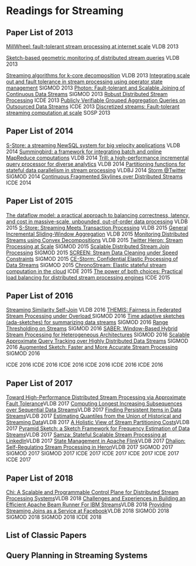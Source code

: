 # Readings for Streaming
## Paper List of 2013
[MillWheel: fault-tolerant stream processing at internet scale](2013/millwheel-vldb2013.pdf) VLDB 2013

[Sketch-based geometric monitoring of distributed stream queries](2013/p937-garofalakis.pdf) VLDB 2013

[Streaming algorithms for k-core decomposition](2013/p433-sariyuce.pdf) VLDB 2013
[Integrating scale out and fault tolerance in stream processing using operator state management](2013/p725-fernandez.pdf) SIGMOD 2013
[Photon: Fault-tolerant and Scalable Joining of Continuous Data Streams](2013/p577-ananthanarayanan.pdf) SIGMOD 2013
[Robust Distributed Stream Processing](2013/06544877.pdf) ICDE 2013
[Publicly Verifiable Grouped Aggregation Queries on Outsourced Data Streams](2013/06544852.pdf) ICDE 2013
[Discretized streams: Fault-tolerant streaming computation at scale](2013/p423-zaharia.pdf) SOSP 2013
## Paper List of 2014
[S-Store: a streaming NewSQL system for big velocity applications](2014/p1633-cetintemel.pdf) VLDB 2014
[Summingbird: a framework for integrating batch and online MapReduce computations](2014/p1441-boykin.pdf) VLDB 2014
[Trill: a high-performance incremental query processor for diverse analytics](2014/p401-chandramouli.pdf) VLDB 2014
[Partitioning functions for stateful data parallelism in stream processing](2014/778_2013_Article_335.pdf) VLDBJ 2014
[Storm @Twitter](2014/ss-storm.pdf) SIGMOD 2014
[Continuous Fragmented Skylines over Distributed Streams](2014/10.1.1.640.2693.pdf) ICDE 2014

## Paper List of 2015
[The dataflow model: a practical approach to balancing correctness, latency, and cost in massive-scale, unbounded, out-of-order data processing](2015/google-dataflow.pdf) VLDB 2015
[S-Store: Streaming Meets Transaction Processing](2015/p2134-meehan) VLDB 2015
[General Incremental Sliding-Window Aggregation](2015/p702-tangwongsan.pdf) VLDB 2015
[Monitoring Distributed Streams using Convex Decompositions](2015/p545-lazerson.pdf) VLDB 2015
[Twitter Heron: Stream Processing at Scale](2015/p239-kulkarni.pdf) SIGMOD 2015
[Scalable Distributed Stream Join Processing](2015/p811-lin.pdf) SIGMOD 2015
[SCREEN: Stream Data Cleaning under Speed Constraints](2015/p827-song.pdf) SIGMOD 2015
[CE-Storm: Confidential Elastic Processing of Data Streams](2015/p859-katsipoulakis.pdf) SIGMOD 2015
[ChronoStream: Elastic stateful stream computation in the cloud](2015/07113328.pdf) ICDE 2015
[The power of both choices: Practical load balancing for distributed stream processing engines](2015/07113279.pdf) ICDE 2015

## Paper List of 2016
[Streaming Similarity Self-Join](2016/p792-defranciscimorales.pdf) VLDB 2016
[THEMIS: Fairness in Federated Stream Processing under Overload ](2016/themis-sigmod2016.pdf) SIGMOD 2016
[Time adaptive sketches (ada-sketches) for summarizing data streams](2016/p1417-shrivastava.pdf) SIGMOD 2016
[Range Thresholding on Streams](2016/p571-qiao.pdf) SIGMOD 2016
[SABER: Window-Based Hybrid Stream Processing for Heterogeneous Architectures](2016/p555-koliousis.pdf) SIGMOD 2016
[Scalable Approximate Query Tracking over Highly Distributed Data Streams](2016/p1497-giatrakos.pdf) SIGMOD 2016
[Augmented Sketch: Faster and More Accurate Stream Processing ](2016/p1449-roy.pdf) SIGMOD 2016

[](2016/) ICDE 2016
[](2016/) ICDE 2016
[](2016/) ICDE 2016
[](2016/) ICDE 2016
[](2016/) ICDE 2016
[](2016/) ICDE 2016

## Paper List of 2017
[Toward High-Performance Distributed Stream Processing via Approximate Fault Tolerance](2017/p73-lee.pdf)VLDB 2017
[Computing Longest Increasing Subsequences over Sequential Data Streams](2017/p181-zou.pdf)VLDB 2017
[Finding Persistent Items in Data Streams](2017/p289-dai.pdf)VLDB 2017
[Estimating Quantiles from the Union of Historical and Streaming Data](2017/p433-tirthapura.pdf)VLDB 2017
[A Holistic View of Stream Partitioning Costs](2017/p1286-katsipoulakis.pdf)VLDB 2017
[Pyramid Sketch: a Sketch Framework for Frequency Estimation of Data Streams](2017/p1442-yang.pdf)VLDB 2017
[Samza: Stateful Scalable Stream Processing at LinkedIn](2017/p1634-noghabi.pdf)VLDB 2017
[State Management in Apache Flink](2017/p1718-carbone.pdf)VLDB 2017
[Dhalion: Self-Regulating Stream Processing in Heron](2017/p1825-floratou.pdf)VLDB 2017
[](2017/) SIGMOD 2017
[](2017/) SIGMOD 2017
[](2017/) SIGMOD 2017
[](2017/) ICDE 2017
[](2017/) ICDE 2017
[](2017/) ICDE 2017
[](2017/) ICDE 2017
[](2017/) ICDE 2017
## Paper List of 2018
[Chi: A Scalable and Programmable Control Plane for Distributed Stream Processing Systems](2018/p1303-mai.pdf)VLDB 2018
[Challenges and Experiences in Building an Efficient Apache Beam Runner For IBM Streams](2018/p1742-li.pdf)VLDB 2018
[Providing Streaming Joins as a Service at Facebook](2018/p1809-jacques-silva.pdf)VLDB 2018
[](2018/) SIGMOD 2018
[](2018/) SIGMOD 2018
[](2018/) SIGMOD 2018
[](2018/) ICDE 2018
## List of Classic Papers


## Query Planning in Streaming Systems